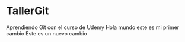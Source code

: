 # TallerGit
Aprendiendo Git con el curso de Udemy
Hola mundo este es mi primer cambio
Este es un nuevo cambio
